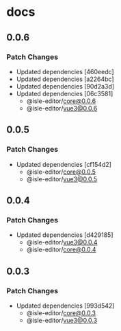 # docs

## 0.0.6

### Patch Changes

- Updated dependencies [460eedc]
- Updated dependencies [a2264bc]
- Updated dependencies [90d2a3d]
- Updated dependencies [06c3581]
  - @isle-editor/core@0.0.6
  - @isle-editor/vue3@0.0.6

## 0.0.5

### Patch Changes

- Updated dependencies [cf154d2]
  - @isle-editor/core@0.0.5
  - @isle-editor/vue3@0.0.5

## 0.0.4

### Patch Changes

- Updated dependencies [d429185]
  - @isle-editor/vue3@0.0.4
  - @isle-editor/core@0.0.4

## 0.0.3

### Patch Changes

- Updated dependencies [993d542]
  - @isle-editor/core@0.0.3
  - @isle-editor/vue3@0.0.3
